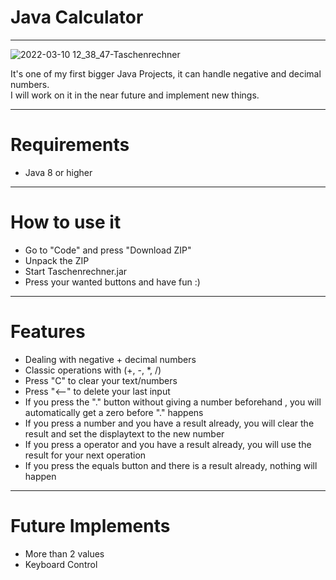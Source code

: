 # Java Calculator

---

![2022-03-10 12_38_47-Taschenrechner](https://user-images.githubusercontent.com/88452877/157654500-9358cfcd-ea05-45ca-9e06-b8137f8bf5b4.png) <br/>


It's one of my first bigger Java Projects, it can handle negative and decimal numbers. <br/>
I will work on it  in the near future and implement new things.




---
# Requirements
* Java 8 or higher

---
# How to use it
* Go to "Code" and press "Download ZIP"
* Unpack the ZIP
* Start Taschenrechner.jar
* Press your wanted buttons and have fun :)

---

# Features
* Dealing with negative + decimal numbers
* Classic operations with (+, -, *, /)
* Press "C" to clear your text/numbers
* Press "<--" to delete your last input 
* If you press the "." button without giving a number beforehand , you will automatically get a zero before "." happens <br/>
* If you press a number and you have a result already, you will clear the result and set the displaytext to the new number  <br/>
* If you press a operator and you have a result already, you will use the result for your next operation  <br/>
* If you press the equals button and there is a result already, nothing will happen
---

# Future Implements

* More than 2 values <br/>
* Keyboard Control
